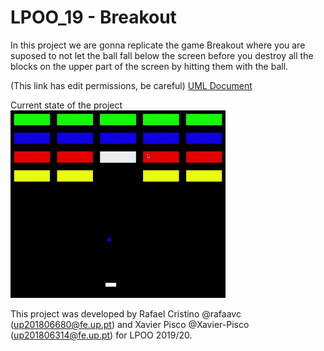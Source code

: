 # LPOO_19 - Breakout

In this project we are gonna replicate the game Breakout where you are suposed to not let the ball fall below the screen before you destroy all the blocks on the upper part of the screen by hitting them with the ball.

(This link has edit permissions, be careful)
[UML Document](https://drive.google.com/file/d/1M48P9BENmmRgFDlytl21KWHs9SB5GJh9/view?usp=sharing)

Current state of the project
<img src="docs/game.gif" height="300">

This project was developed by Rafael Cristino @rafaavc (up201806680@fe.up.pt) and Xavier Pisco @Xavier-Pisco (up201806314@fe.up.pt) for LPOO 2019/20.
